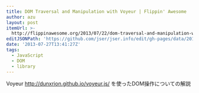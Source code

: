 ```yaml
---
title: DOM Traversal and Manipulation with Voyeur | Flippin' Awesome
author: azu
layout: post
itemUrl: >-
  http://flippinawesome.org/2013/07/22/dom-traversal-and-manipulation-with-voyeur/
editJSONPath: 'https://github.com/jser/jser.info/edit/gh-pages/data/2013/07/index.json'
date: '2013-07-27T13:41:27Z'
tags:
  - JavaScript
  - DOM
  - library
---
```

Voyeur http://dunxrion.github.io/voyeur.js/ を使ったDOM操作についての解説
